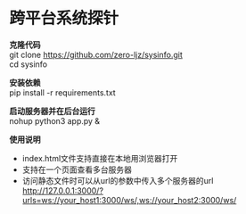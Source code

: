 # 跨平台系统探针

**克隆代码**  
git clone https://github.com/zero-ljz/sysinfo.git  
cd sysinfo

**安装依赖**  
pip install -r requirements.txt

**启动服务器并在后台运行**  
nohup python3 app.py &

**使用说明**  
* index.html文件支持直接在本地用浏览器打开  
* 支持在一个页面查看多台服务器
* 访问静态文件时可以从url的参数中传入多个服务器的url  
http://127.0.0.1:3000/?urls=ws://your_host1:3000/ws/,ws://your_host2:3000/ws/